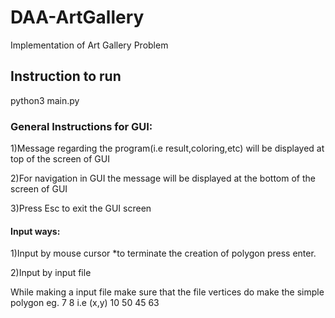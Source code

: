 # DAA-ArtGallery
Implementation of Art Gallery Problem

## Instruction to run 

python3 main.py

### General Instructions for GUI:

 1)Message regarding the program(i.e result,coloring,etc) will be displayed at top of the screen of GUI 
 
 2)For navigation in GUI the message will be displayed at the bottom of the screen of GUI
 
 3)Press Esc to exit the GUI screen
 

#### Input ways:

1)Input by mouse cursor
	*to terminate the creation of polygon press enter.
  
2)Input by input file

While making a input file make sure that the file vertices do make the simple polygon
eg. 7 8   i.e (x,y)
    10 50
    45 63

